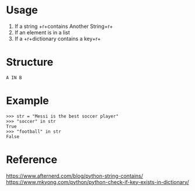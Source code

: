 # Usage
1. If a string +r+contains Another String+r+
2. If an element is in a list
3. If a +r+dictionary contains a key+r+

# Structure
```
A IN B
```

# Example
```
>>> str = "Messi is the best soccer player"
>>> "soccer" in str
True
>>> "football" in str
False
```

# Reference
https://www.afternerd.com/blog/python-string-contains/
https://www.mkyong.com/python/python-check-if-key-exists-in-dictionary/